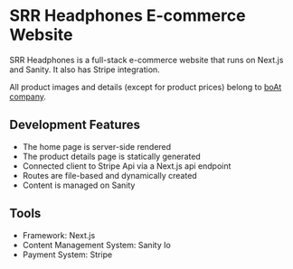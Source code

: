 # SRR Headphones E-commerce Website

SRR Headphones is a full-stack e-commerce website that runs on Next.js and Sanity. It also has Stripe integration.

All product images and details (except for product prices) belong to [boAt company](https://www.boat-lifestyle.com/).

## Development Features
* The home page is server-side rendered
* The product details page is statically generated
* Connected client to Stripe Api via a Next.js api endpoint
* Routes are file-based and dynamically created
* Content is managed on Sanity

## Tools
* Framework: Next.js
* Content Management System: Sanity Io
* Payment System: Stripe
